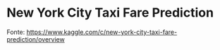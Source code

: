# New York City Taxi Fare Prediction

Fonte: https://www.kaggle.com/c/new-york-city-taxi-fare-prediction/overview